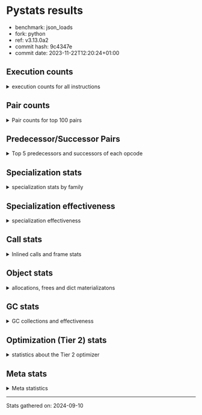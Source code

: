 
# Pystats results

- benchmark: json_loads
- fork: python
- ref: v3.13.0a2
- commit hash: 9c4347e
- commit date: 2023-11-22T12:20:24+01:00

## Execution counts

<details>
<summary> execution counts for all instructions </summary>

|Name | Count | Self | Cumulative | Miss ratio | 
|---|---:|---:|---:|---:|
| LOAD_FAST | 22,160,000 | 22.7% | 22.7% |  |
| POP_JUMP_IF_NOT_NONE | 7,372,800 | 7.5% | 30.2% |  |
| CALL | 6,171,200 | 6.3% | 36.6% |  |
| LOAD_FAST_LOAD_FAST | 4,915,200 | 5.0% | 41.6% |  |
| PUSH_NULL | 3,707,200 | 3.8% | 45.4% |  |
| RESUME_CHECK | 3,706,860 | 3.8% | 49.2% |  |
| RETURN_VALUE | 3,686,480 | 3.8% | 52.9% |  |
| LOAD_CONST | 3,686,480 | 3.8% | 56.7% |  |
| POP_JUMP_IF_FALSE | 3,686,480 | 3.8% | 60.5% |  |
| LOAD_GLOBAL_BUILTIN | 3,686,400 | 3.8% | 64.3% |  |
| LOAD_ATTR_METHOD_NO_DICT | 3,686,340 | 3.8% | 68.0% |  |
| STORE_FAST_STORE_FAST | 2,457,600 | 2.5% | 70.6% |  |
| CALL_METHOD_DESCRIPTOR_FAST | 2,457,560 | 2.5% | 73.1% |  |
| LOAD_ATTR_METHOD_WITH_VALUES | 2,457,560 | 2.5% | 75.6% |  |
| TO_BOOL_BOOL | 2,457,560 | 2.5% | 78.1% |  |
| UNPACK_SEQUENCE_TWO_TUPLE | 2,457,560 | 2.5% | 80.6% |  |
| LOAD_GLOBAL_MODULE | 2,457,300 | 2.5% | 83.1% |  |
| STORE_FAST | 1,311,120 | 1.3% | 84.5% |  |
| POP_TOP | 1,249,360 | 1.3% | 85.8% |  |
| TO_BOOL | 1,229,380 | 1.3% | 87.0% |  |
| NOP | 1,228,880 | 1.3% | 88.3% |  |
| COMPARE_OP_INT | 1,228,840 | 1.3% | 89.5% |  |
| BUILD_TUPLE | 1,228,800 | 1.3% | 90.8% |  |
| CALL_KW | 1,228,800 | 1.3% | 92.1% |  |
| POP_JUMP_IF_TRUE | 1,228,800 | 1.3% | 93.3% |  |
| CALL_ISINSTANCE | 1,228,780 | 1.3% | 94.6% |  |
| CALL_LEN | 1,228,780 | 1.3% | 95.8% |  |
| CALL_PY_WITH_DEFAULTS | 1,228,780 | 1.3% | 97.1% |  |
| LOAD_ATTR_INSTANCE_VALUE | 1,228,780 | 1.3% | 98.3% |  |
| LOAD_ATTR_MODULE | 1,228,520 | 1.3% | 99.6% |  |
| EXTENDED_ARG | 143,360 | 0.1% | 99.7% |  |
| JUMP_BACKWARD | 81,920 | 0.1% | 99.8% |  |
| FOR_ITER_TUPLE | 81,900 | 0.1% | 99.9% |  |
| GET_ITER | 20,560 | 0.0% | 99.9% |  |
| FOR_ITER_RANGE | 20,540 | 0.0% | 100.0% |  |
| INTERPRETER_EXIT | 20,480 | 0.0% | 100.0% |  |
| RETURN_CONST | 20,480 | 0.0% | 100.0% |  |
| LOAD_ATTR | 1,120 | 0.0% | 100.0% |  |
| LOAD_GLOBAL | 1,080 | 0.0% | 100.0% |  |
| LOAD_DEREF | 160 | 0.0% | 100.0% |  |
| RESUME | 100 | 0.0% | 100.0% |  |
| CALL_FUNCTION_EX | 80 | 0.0% | 100.0% |  |
| COMPARE_OP | 80 | 0.0% | 100.0% |  |
| COPY_FREE_VARS | 80 | 0.0% | 100.0% |  |
| FOR_ITER | 80 | 0.0% | 100.0% |  |
| UNPACK_SEQUENCE | 80 | 0.0% | 100.0% |  |
| BINARY_OP_SUBTRACT_FLOAT | 60 | 0.0% | 100.0% |  |
| CALL_BUILTIN_CLASS | 60 | 0.0% | 100.0% |  |
| BINARY_OP | 40 | 0.0% | 100.0% |  |


</details>

## Pair counts

<details>
<summary> Pair counts for top 100 pairs </summary>

|Pair | Count | Self | Cumulative | 
|---|---:|---:|---:|
| LOAD_FAST POP_JUMP_IF_NOT_NONE | 7,372,800 | 7.5% | 7.5% |
| POP_JUMP_IF_NOT_NONE LOAD_FAST | 7,372,800 | 7.5% | 15.1% |
| POP_JUMP_IF_FALSE LOAD_FAST | 3,686,400 | 3.8% | 18.9% |
| PUSH_NULL LOAD_FAST | 2,457,680 | 2.5% | 21.4% |
| LOAD_GLOBAL_BUILTIN LOAD_FAST | 2,457,620 | 2.5% | 23.9% |
| LOAD_CONST CALL | 2,457,600 | 2.5% | 26.4% |
| LOAD_FAST_LOAD_FAST CALL | 2,457,600 | 2.5% | 28.9% |
| TO_BOOL_BOOL POP_JUMP_IF_FALSE | 2,457,560 | 2.5% | 31.4% |
| UNPACK_SEQUENCE_TWO_TUPLE STORE_FAST_STORE_FAST | 2,457,560 | 2.5% | 34.0% |
| CALL LOAD_ATTR_METHOD_NO_DICT | 2,457,520 | 2.5% | 36.5% |
| LOAD_FAST LOAD_GLOBAL_BUILTIN | 2,457,520 | 2.5% | 39.0% |
| LOAD_ATTR_METHOD_NO_DICT CALL_METHOD_DESCRIPTOR_FAST | 2,457,520 | 2.5% | 41.5% |
| STORE_FAST LOAD_FAST | 1,249,600 | 1.3% | 42.8% |
| LOAD_FAST PUSH_NULL | 1,249,440 | 1.3% | 44.1% |
| RESUME_CHECK LOAD_FAST | 1,249,240 | 1.3% | 45.4% |
| LOAD_FAST CALL | 1,228,920 | 1.3% | 46.6% |
| LOAD_FAST RETURN_VALUE | 1,228,880 | 1.3% | 47.9% |
| LOAD_FAST LOAD_CONST | 1,228,880 | 1.3% | 49.1% |
| COMPARE_OP_INT POP_JUMP_IF_FALSE | 1,228,840 | 1.3% | 50.4% |
| NOP LOAD_FAST | 1,228,800 | 1.3% | 51.6% |
| PUSH_NULL LOAD_FAST_LOAD_FAST | 1,228,800 | 1.3% | 52.9% |
| RETURN_VALUE POP_TOP | 1,228,800 | 1.3% | 54.2% |
| RETURN_VALUE RETURN_VALUE | 1,228,800 | 1.3% | 55.4% |
| TO_BOOL POP_JUMP_IF_TRUE | 1,228,800 | 1.3% | 56.7% |
| BUILD_TUPLE RETURN_VALUE | 1,228,800 | 1.3% | 57.9% |
| LOAD_CONST CALL_KW | 1,228,800 | 1.3% | 59.2% |
| LOAD_FAST TO_BOOL | 1,228,800 | 1.3% | 60.4% |
| LOAD_FAST_LOAD_FAST PUSH_NULL | 1,228,800 | 1.3% | 61.7% |
| LOAD_FAST_LOAD_FAST BUILD_TUPLE | 1,228,800 | 1.3% | 63.0% |
| STORE_FAST_STORE_FAST LOAD_FAST | 1,228,800 | 1.3% | 64.2% |
| STORE_FAST_STORE_FAST LOAD_FAST_LOAD_FAST | 1,228,800 | 1.3% | 65.5% |
| CALL RESUME_CHECK | 1,228,780 | 1.3% | 66.7% |
| CALL_KW RESUME_CHECK | 1,228,780 | 1.3% | 68.0% |
| CALL_METHOD_DESCRIPTOR_FAST LOAD_CONST | 1,228,780 | 1.3% | 69.3% |
| CALL_METHOD_DESCRIPTOR_FAST STORE_FAST | 1,228,780 | 1.3% | 70.5% |
| CALL_PY_WITH_DEFAULTS RESUME_CHECK | 1,228,780 | 1.3% | 71.8% |
| LOAD_ATTR_INSTANCE_VALUE LOAD_FAST_LOAD_FAST | 1,228,780 | 1.3% | 73.0% |
| LOAD_ATTR_METHOD_NO_DICT LOAD_CONST | 1,228,780 | 1.3% | 74.3% |
| LOAD_ATTR_METHOD_WITH_VALUES LOAD_FAST | 1,228,780 | 1.3% | 75.5% |
| LOAD_ATTR_METHOD_WITH_VALUES LOAD_FAST_LOAD_FAST | 1,228,780 | 1.3% | 76.8% |
| RESUME_CHECK NOP | 1,228,780 | 1.3% | 78.1% |
| RETURN_VALUE UNPACK_SEQUENCE_TWO_TUPLE | 1,228,760 | 1.3% | 79.3% |
| CALL TO_BOOL_BOOL | 1,228,760 | 1.3% | 80.6% |
| CALL UNPACK_SEQUENCE_TWO_TUPLE | 1,228,760 | 1.3% | 81.8% |
| LOAD_FAST CALL_LEN | 1,228,760 | 1.3% | 83.1% |
| LOAD_FAST CALL_PY_WITH_DEFAULTS | 1,228,760 | 1.3% | 84.3% |
| LOAD_FAST LOAD_ATTR_INSTANCE_VALUE | 1,228,760 | 1.3% | 85.6% |
| LOAD_FAST LOAD_ATTR_METHOD_NO_DICT | 1,228,760 | 1.3% | 86.9% |
| LOAD_FAST LOAD_ATTR_METHOD_WITH_VALUES | 1,228,760 | 1.3% | 88.1% |
| POP_JUMP_IF_TRUE LOAD_GLOBAL_MODULE | 1,228,760 | 1.3% | 89.4% |
| CALL_ISINSTANCE TO_BOOL_BOOL | 1,228,760 | 1.3% | 90.6% |
| CALL_LEN COMPARE_OP_INT | 1,228,760 | 1.3% | 91.9% |
| LOAD_GLOBAL_BUILTIN CALL_ISINSTANCE | 1,228,760 | 1.3% | 93.2% |
| LOAD_GLOBAL_MODULE LOAD_ATTR_METHOD_WITH_VALUES | 1,228,760 | 1.3% | 94.4% |
| RESUME_CHECK LOAD_GLOBAL_BUILTIN | 1,228,760 | 1.3% | 95.7% |
| LOAD_ATTR_MODULE PUSH_NULL | 1,228,460 | 1.3% | 96.9% |
| LOAD_GLOBAL_MODULE LOAD_ATTR_MODULE | 1,228,080 | 1.3% | 98.2% |
| POP_TOP LOAD_GLOBAL_MODULE | 1,166,600 | 1.2% | 99.4% |
| EXTENDED_ARG FOR_ITER_TUPLE | 81,880 | 0.1% | 99.5% |
| POP_TOP EXTENDED_ARG | 61,440 | 0.1% | 99.5% |
| EXTENDED_ARG JUMP_BACKWARD | 61,440 | 0.1% | 99.6% |
| JUMP_BACKWARD EXTENDED_ARG | 61,440 | 0.1% | 99.7% |
| FOR_ITER_TUPLE STORE_FAST | 61,420 | 0.1% | 99.7% |
| STORE_FAST LOAD_GLOBAL_MODULE | 61,400 | 0.1% | 99.8% |
| PUSH_NULL CALL | 20,720 | 0.0% | 99.8% |
| CALL POP_TOP | 20,560 | 0.0% | 99.8% |
| LOAD_FAST GET_ITER | 20,560 | 0.0% | 99.8% |
| GET_ITER EXTENDED_ARG | 20,480 | 0.0% | 99.9% |
| POP_TOP JUMP_BACKWARD | 20,480 | 0.0% | 99.9% |
| RETURN_CONST INTERPRETER_EXIT | 20,480 | 0.0% | 99.9% |
| FOR_ITER_TUPLE RETURN_CONST | 20,480 | 0.0% | 99.9% |
| CACHE RESUME_CHECK | 20,460 | 0.0% | 99.9% |
| JUMP_BACKWARD FOR_ITER_RANGE | 20,460 | 0.0% | 100.0% |
| FOR_ITER_RANGE STORE_FAST | 20,460 | 0.0% | 100.0% |
| CALL CALL | 6,240 | 0.0% | 100.0% |
| POP_TOP LOAD_GLOBAL | 760 | 0.0% | 100.0% |
| TO_BOOL TO_BOOL | 500 | 0.0% | 100.0% |
| LOAD_GLOBAL LOAD_ATTR | 460 | 0.0% | 100.0% |
| LOAD_GLOBAL LOAD_GLOBAL_MODULE | 460 | 0.0% | 100.0% |
| LOAD_GLOBAL_MODULE LOAD_ATTR | 460 | 0.0% | 100.0% |
| LOAD_ATTR LOAD_ATTR_MODULE | 440 | 0.0% | 100.0% |
| LOAD_ATTR PUSH_NULL | 420 | 0.0% | 100.0% |
| CALL STORE_FAST | 120 | 0.0% | 100.0% |
| LOAD_FAST LOAD_ATTR | 120 | 0.0% | 100.0% |
| NOP LOAD_DEREF | 80 | 0.0% | 100.0% |
| POP_TOP NOP | 80 | 0.0% | 100.0% |
| CALL LOAD_ATTR | 80 | 0.0% | 100.0% |
| CALL LOAD_FAST | 80 | 0.0% | 100.0% |
| CALL_FUNCTION_EX COPY_FREE_VARS | 80 | 0.0% | 100.0% |
| LOAD_DEREF PUSH_NULL | 80 | 0.0% | 100.0% |
| LOAD_DEREF STORE_FAST | 80 | 0.0% | 100.0% |
| LOAD_FAST CALL_FUNCTION_EX | 80 | 0.0% | 100.0% |
| LOAD_FAST LOAD_GLOBAL | 80 | 0.0% | 100.0% |
| LOAD_GLOBAL LOAD_GLOBAL_BUILTIN | 80 | 0.0% | 100.0% |
| STORE_FAST LOAD_DEREF | 80 | 0.0% | 100.0% |
| FOR_ITER_RANGE LOAD_FAST | 80 | 0.0% | 100.0% |
| GET_ITER FOR_ITER_RANGE | 60 | 0.0% | 100.0% |
| CALL TO_BOOL | 60 | 0.0% | 100.0% |
| COPY_FREE_VARS RESUME_CHECK | 60 | 0.0% | 100.0% |
| LOAD_ATTR LOAD_ATTR_METHOD_NO_DICT | 60 | 0.0% | 100.0% |


</details>

## Predecessor/Successor Pairs

<details>
<summary> Top 5 predecessors and successors of each opcode </summary>

### CACHE

<details>
<summary> Successors and predecessors for CACHE </summary>

|Successors | Count | Percentage | 
|---|---:|---:|
| RESUME_CHECK | 20,460 | 99.9% |
| RESUME | 20 | 0.1% |


</details>

### GET_ITER

<details>
<summary> Successors and predecessors for GET_ITER </summary>

|Predecessors | Count | Percentage | 
|---|---:|---:|
| LOAD_FAST | 20,560 | 100.0% |

|Successors | Count | Percentage | 
|---|---:|---:|
| EXTENDED_ARG | 20,480 | 99.6% |
| FOR_ITER_RANGE | 60 | 0.3% |
| FOR_ITER | 20 | 0.1% |


</details>

### INTERPRETER_EXIT

<details>
<summary> Successors and predecessors for INTERPRETER_EXIT </summary>

|Predecessors | Count | Percentage | 
|---|---:|---:|
| RETURN_CONST | 20,480 | 100.0% |


</details>

### NOP

<details>
<summary> Successors and predecessors for NOP </summary>

|Predecessors | Count | Percentage | 
|---|---:|---:|
| RESUME_CHECK | 1,228,780 | 100.0% |
| POP_TOP | 80 | 0.0% |
| RESUME | 20 | 0.0% |

|Successors | Count | Percentage | 
|---|---:|---:|
| LOAD_FAST | 1,228,800 | 100.0% |
| LOAD_DEREF | 80 | 0.0% |


</details>

### POP_TOP

<details>
<summary> Successors and predecessors for POP_TOP </summary>

|Predecessors | Count | Percentage | 
|---|---:|---:|
| RETURN_VALUE | 1,228,800 | 98.4% |
| CALL | 20,560 | 1.6% |

|Successors | Count | Percentage | 
|---|---:|---:|
| LOAD_GLOBAL_MODULE | 1,166,600 | 93.4% |
| EXTENDED_ARG | 61,440 | 4.9% |
| JUMP_BACKWARD | 20,480 | 1.6% |
| LOAD_GLOBAL | 760 | 0.1% |
| NOP | 80 | 0.0% |


</details>

### PUSH_NULL

<details>
<summary> Successors and predecessors for PUSH_NULL </summary>

|Predecessors | Count | Percentage | 
|---|---:|---:|
| LOAD_FAST | 1,249,440 | 33.7% |
| LOAD_FAST_LOAD_FAST | 1,228,800 | 33.1% |
| LOAD_ATTR_MODULE | 1,228,460 | 33.1% |
| LOAD_ATTR | 420 | 0.0% |
| LOAD_DEREF | 80 | 0.0% |

|Successors | Count | Percentage | 
|---|---:|---:|
| LOAD_FAST | 2,457,680 | 66.3% |
| LOAD_FAST_LOAD_FAST | 1,228,800 | 33.1% |
| CALL | 20,720 | 0.6% |


</details>

### RETURN_VALUE

<details>
<summary> Successors and predecessors for RETURN_VALUE </summary>

|Predecessors | Count | Percentage | 
|---|---:|---:|
| LOAD_FAST | 1,228,880 | 33.3% |
| RETURN_VALUE | 1,228,800 | 33.3% |
| BUILD_TUPLE | 1,228,800 | 33.3% |

|Successors | Count | Percentage | 
|---|---:|---:|
| POP_TOP | 1,228,800 | 33.3% |
| RETURN_VALUE | 1,228,800 | 33.3% |
| UNPACK_SEQUENCE_TWO_TUPLE | 1,228,760 | 33.3% |
| LOAD_GLOBAL | 40 | 0.0% |
| UNPACK_SEQUENCE | 40 | 0.0% |


</details>

### TO_BOOL

<details>
<summary> Successors and predecessors for TO_BOOL </summary>

|Predecessors | Count | Percentage | 
|---|---:|---:|
| LOAD_FAST | 1,228,800 | 100.0% |
| TO_BOOL | 500 | 0.0% |
| CALL | 60 | 0.0% |
| CALL_ISINSTANCE | 20 | 0.0% |

|Successors | Count | Percentage | 
|---|---:|---:|
| POP_JUMP_IF_TRUE | 1,228,800 | 100.0% |
| TO_BOOL | 500 | 0.0% |
| POP_JUMP_IF_FALSE | 40 | 0.0% |
| TO_BOOL_BOOL | 40 | 0.0% |


</details>

### BINARY_OP

<details>
<summary> Successors and predecessors for BINARY_OP </summary>

|Predecessors | Count | Percentage | 
|---|---:|---:|
| LOAD_FAST | 40 | 100.0% |

|Successors | Count | Percentage | 
|---|---:|---:|
| STORE_FAST | 20 | 50.0% |
| BINARY_OP_SUBTRACT_FLOAT | 20 | 50.0% |


</details>

### BUILD_TUPLE

<details>
<summary> Successors and predecessors for BUILD_TUPLE </summary>

|Predecessors | Count | Percentage | 
|---|---:|---:|
| LOAD_FAST_LOAD_FAST | 1,228,800 | 100.0% |

|Successors | Count | Percentage | 
|---|---:|---:|
| RETURN_VALUE | 1,228,800 | 100.0% |


</details>

### CALL

<details>
<summary> Successors and predecessors for CALL </summary>

|Predecessors | Count | Percentage | 
|---|---:|---:|
| LOAD_CONST | 2,457,600 | 39.8% |
| LOAD_FAST_LOAD_FAST | 2,457,600 | 39.8% |
| LOAD_FAST | 1,228,920 | 19.9% |
| PUSH_NULL | 20,720 | 0.3% |
| CALL | 6,240 | 0.1% |

|Successors | Count | Percentage | 
|---|---:|---:|
| LOAD_ATTR_METHOD_NO_DICT | 2,457,520 | 39.8% |
| RESUME_CHECK | 1,228,780 | 19.9% |
| TO_BOOL_BOOL | 1,228,760 | 19.9% |
| UNPACK_SEQUENCE_TWO_TUPLE | 1,228,760 | 19.9% |
| POP_TOP | 20,560 | 0.3% |


</details>

### CALL_FUNCTION_EX

<details>
<summary> Successors and predecessors for CALL_FUNCTION_EX </summary>

|Predecessors | Count | Percentage | 
|---|---:|---:|
| LOAD_FAST | 80 | 100.0% |

|Successors | Count | Percentage | 
|---|---:|---:|
| COPY_FREE_VARS | 80 | 100.0% |


</details>

### CALL_KW

<details>
<summary> Successors and predecessors for CALL_KW </summary>

|Predecessors | Count | Percentage | 
|---|---:|---:|
| LOAD_CONST | 1,228,800 | 100.0% |

|Successors | Count | Percentage | 
|---|---:|---:|
| RESUME_CHECK | 1,228,780 | 100.0% |
| RESUME | 20 | 0.0% |


</details>

### COMPARE_OP

<details>
<summary> Successors and predecessors for COMPARE_OP </summary>

|Predecessors | Count | Percentage | 
|---|---:|---:|
| LOAD_CONST | 40 | 50.0% |
| CALL | 20 | 25.0% |
| CALL_LEN | 20 | 25.0% |

|Successors | Count | Percentage | 
|---|---:|---:|
| POP_JUMP_IF_FALSE | 40 | 50.0% |
| COMPARE_OP_INT | 40 | 50.0% |


</details>

### COPY_FREE_VARS

<details>
<summary> Successors and predecessors for COPY_FREE_VARS </summary>

|Predecessors | Count | Percentage | 
|---|---:|---:|
| CALL_FUNCTION_EX | 80 | 100.0% |

|Successors | Count | Percentage | 
|---|---:|---:|
| RESUME_CHECK | 60 | 75.0% |
| RESUME | 20 | 25.0% |


</details>

### EXTENDED_ARG

<details>
<summary> Successors and predecessors for EXTENDED_ARG </summary>

|Predecessors | Count | Percentage | 
|---|---:|---:|
| POP_TOP | 61,440 | 42.9% |
| JUMP_BACKWARD | 61,440 | 42.9% |
| GET_ITER | 20,480 | 14.3% |

|Successors | Count | Percentage | 
|---|---:|---:|
| FOR_ITER_TUPLE | 81,880 | 57.1% |
| JUMP_BACKWARD | 61,440 | 42.9% |
| FOR_ITER | 40 | 0.0% |


</details>

### FOR_ITER

<details>
<summary> Successors and predecessors for FOR_ITER </summary>

|Predecessors | Count | Percentage | 
|---|---:|---:|
| EXTENDED_ARG | 40 | 50.0% |
| GET_ITER | 20 | 25.0% |
| JUMP_BACKWARD | 20 | 25.0% |

|Successors | Count | Percentage | 
|---|---:|---:|
| STORE_FAST | 40 | 50.0% |
| FOR_ITER_RANGE | 20 | 25.0% |
| FOR_ITER_TUPLE | 20 | 25.0% |


</details>

### JUMP_BACKWARD

<details>
<summary> Successors and predecessors for JUMP_BACKWARD </summary>

|Predecessors | Count | Percentage | 
|---|---:|---:|
| EXTENDED_ARG | 61,440 | 75.0% |
| POP_TOP | 20,480 | 25.0% |

|Successors | Count | Percentage | 
|---|---:|---:|
| EXTENDED_ARG | 61,440 | 75.0% |
| FOR_ITER_RANGE | 20,460 | 25.0% |
| FOR_ITER | 20 | 0.0% |


</details>

### LOAD_ATTR

<details>
<summary> Successors and predecessors for LOAD_ATTR </summary>

|Predecessors | Count | Percentage | 
|---|---:|---:|
| LOAD_GLOBAL | 460 | 41.1% |
| LOAD_GLOBAL_MODULE | 460 | 41.1% |
| LOAD_FAST | 120 | 10.7% |
| CALL | 80 | 7.1% |

|Successors | Count | Percentage | 
|---|---:|---:|
| LOAD_ATTR_MODULE | 440 | 39.3% |
| PUSH_NULL | 420 | 37.5% |
| LOAD_ATTR_METHOD_NO_DICT | 60 | 5.4% |
| CALL | 40 | 3.6% |
| LOAD_FAST_LOAD_FAST | 40 | 3.6% |


</details>

### LOAD_CONST

<details>
<summary> Successors and predecessors for LOAD_CONST </summary>

|Predecessors | Count | Percentage | 
|---|---:|---:|
| LOAD_FAST | 1,228,880 | 33.3% |
| CALL_METHOD_DESCRIPTOR_FAST | 1,228,780 | 33.3% |
| LOAD_ATTR_METHOD_NO_DICT | 1,228,780 | 33.3% |
| CALL | 20 | 0.0% |
| LOAD_ATTR | 20 | 0.0% |

|Successors | Count | Percentage | 
|---|---:|---:|
| CALL | 2,457,600 | 66.7% |
| CALL_KW | 1,228,800 | 33.3% |
| COMPARE_OP | 40 | 0.0% |
| COMPARE_OP_INT | 40 | 0.0% |


</details>

### LOAD_DEREF

<details>
<summary> Successors and predecessors for LOAD_DEREF </summary>

|Predecessors | Count | Percentage | 
|---|---:|---:|
| NOP | 80 | 50.0% |
| STORE_FAST | 80 | 50.0% |

|Successors | Count | Percentage | 
|---|---:|---:|
| PUSH_NULL | 80 | 50.0% |
| STORE_FAST | 80 | 50.0% |


</details>

### LOAD_FAST

<details>
<summary> Successors and predecessors for LOAD_FAST </summary>

|Predecessors | Count | Percentage | 
|---|---:|---:|
| POP_JUMP_IF_NOT_NONE | 7,372,800 | 33.3% |
| POP_JUMP_IF_FALSE | 3,686,400 | 16.6% |
| PUSH_NULL | 2,457,680 | 11.1% |
| LOAD_GLOBAL_BUILTIN | 2,457,620 | 11.1% |
| STORE_FAST | 1,249,600 | 5.6% |

|Successors | Count | Percentage | 
|---|---:|---:|
| POP_JUMP_IF_NOT_NONE | 7,372,800 | 33.3% |
| LOAD_GLOBAL_BUILTIN | 2,457,520 | 11.1% |
| PUSH_NULL | 1,249,440 | 5.6% |
| CALL | 1,228,920 | 5.5% |
| RETURN_VALUE | 1,228,880 | 5.5% |


</details>

### LOAD_FAST_LOAD_FAST

<details>
<summary> Successors and predecessors for LOAD_FAST_LOAD_FAST </summary>

|Predecessors | Count | Percentage | 
|---|---:|---:|
| PUSH_NULL | 1,228,800 | 25.0% |
| STORE_FAST_STORE_FAST | 1,228,800 | 25.0% |
| LOAD_ATTR_INSTANCE_VALUE | 1,228,780 | 25.0% |
| LOAD_ATTR_METHOD_WITH_VALUES | 1,228,780 | 25.0% |
| LOAD_ATTR | 40 | 0.0% |

|Successors | Count | Percentage | 
|---|---:|---:|
| CALL | 2,457,600 | 50.0% |
| PUSH_NULL | 1,228,800 | 25.0% |
| BUILD_TUPLE | 1,228,800 | 25.0% |


</details>

### LOAD_GLOBAL

<details>
<summary> Successors and predecessors for LOAD_GLOBAL </summary>

|Predecessors | Count | Percentage | 
|---|---:|---:|
| POP_TOP | 760 | 70.4% |
| LOAD_FAST | 80 | 7.4% |
| RETURN_VALUE | 40 | 3.7% |
| POP_JUMP_IF_FALSE | 40 | 3.7% |
| POP_JUMP_IF_TRUE | 40 | 3.7% |

|Successors | Count | Percentage | 
|---|---:|---:|
| LOAD_ATTR | 460 | 42.6% |
| LOAD_GLOBAL_MODULE | 460 | 42.6% |
| LOAD_GLOBAL_BUILTIN | 80 | 7.4% |
| LOAD_FAST | 60 | 5.6% |
| CALL | 20 | 1.9% |


</details>

### POP_JUMP_IF_FALSE

<details>
<summary> Successors and predecessors for POP_JUMP_IF_FALSE </summary>

|Predecessors | Count | Percentage | 
|---|---:|---:|
| TO_BOOL_BOOL | 2,457,560 | 66.7% |
| COMPARE_OP_INT | 1,228,840 | 33.3% |
| TO_BOOL | 40 | 0.0% |
| COMPARE_OP | 40 | 0.0% |

|Successors | Count | Percentage | 
|---|---:|---:|
| LOAD_FAST | 3,686,400 | 100.0% |
| LOAD_GLOBAL | 40 | 0.0% |
| LOAD_GLOBAL_BUILTIN | 40 | 0.0% |


</details>

### POP_JUMP_IF_NOT_NONE

<details>
<summary> Successors and predecessors for POP_JUMP_IF_NOT_NONE </summary>

|Predecessors | Count | Percentage | 
|---|---:|---:|
| LOAD_FAST | 7,372,800 | 100.0% |

|Successors | Count | Percentage | 
|---|---:|---:|
| LOAD_FAST | 7,372,800 | 100.0% |


</details>

### POP_JUMP_IF_TRUE

<details>
<summary> Successors and predecessors for POP_JUMP_IF_TRUE </summary>

|Predecessors | Count | Percentage | 
|---|---:|---:|
| TO_BOOL | 1,228,800 | 100.0% |

|Successors | Count | Percentage | 
|---|---:|---:|
| LOAD_GLOBAL_MODULE | 1,228,760 | 100.0% |
| LOAD_GLOBAL | 40 | 0.0% |


</details>

### RETURN_CONST

<details>
<summary> Successors and predecessors for RETURN_CONST </summary>

|Predecessors | Count | Percentage | 
|---|---:|---:|
| FOR_ITER_TUPLE | 20,480 | 100.0% |

|Successors | Count | Percentage | 
|---|---:|---:|
| INTERPRETER_EXIT | 20,480 | 100.0% |


</details>

### STORE_FAST

<details>
<summary> Successors and predecessors for STORE_FAST </summary>

|Predecessors | Count | Percentage | 
|---|---:|---:|
| CALL_METHOD_DESCRIPTOR_FAST | 1,228,780 | 93.7% |
| FOR_ITER_TUPLE | 61,420 | 4.7% |
| FOR_ITER_RANGE | 20,460 | 1.6% |
| CALL | 120 | 0.0% |
| LOAD_DEREF | 80 | 0.0% |

|Successors | Count | Percentage | 
|---|---:|---:|
| LOAD_FAST | 1,249,600 | 95.3% |
| LOAD_GLOBAL_MODULE | 61,400 | 4.7% |
| LOAD_DEREF | 80 | 0.0% |
| LOAD_GLOBAL | 40 | 0.0% |


</details>

### STORE_FAST_STORE_FAST

<details>
<summary> Successors and predecessors for STORE_FAST_STORE_FAST </summary>

|Predecessors | Count | Percentage | 
|---|---:|---:|
| UNPACK_SEQUENCE_TWO_TUPLE | 2,457,560 | 100.0% |
| UNPACK_SEQUENCE | 40 | 0.0% |

|Successors | Count | Percentage | 
|---|---:|---:|
| LOAD_FAST | 1,228,800 | 50.0% |
| LOAD_FAST_LOAD_FAST | 1,228,800 | 50.0% |


</details>

### UNPACK_SEQUENCE

<details>
<summary> Successors and predecessors for UNPACK_SEQUENCE </summary>

|Predecessors | Count | Percentage | 
|---|---:|---:|
| RETURN_VALUE | 40 | 50.0% |
| CALL | 40 | 50.0% |

|Successors | Count | Percentage | 
|---|---:|---:|
| STORE_FAST_STORE_FAST | 40 | 50.0% |
| UNPACK_SEQUENCE_TWO_TUPLE | 40 | 50.0% |


</details>

### RESUME

<details>
<summary> Successors and predecessors for RESUME </summary>

|Predecessors | Count | Percentage | 
|---|---:|---:|
| CALL | 40 | 40.0% |
| CACHE | 20 | 20.0% |
| CALL_KW | 20 | 20.0% |
| COPY_FREE_VARS | 20 | 20.0% |

|Successors | Count | Percentage | 
|---|---:|---:|
| LOAD_FAST | 40 | 40.0% |
| LOAD_GLOBAL | 40 | 40.0% |
| NOP | 20 | 20.0% |


</details>

### BINARY_OP_SUBTRACT_FLOAT

<details>
<summary> Successors and predecessors for BINARY_OP_SUBTRACT_FLOAT </summary>

|Predecessors | Count | Percentage | 
|---|---:|---:|
| LOAD_FAST | 40 | 66.7% |
| BINARY_OP | 20 | 33.3% |

|Successors | Count | Percentage | 
|---|---:|---:|
| STORE_FAST | 60 | 100.0% |


</details>

### CALL_BUILTIN_CLASS

<details>
<summary> Successors and predecessors for CALL_BUILTIN_CLASS </summary>

|Predecessors | Count | Percentage | 
|---|---:|---:|
| LOAD_FAST | 40 | 66.7% |
| CALL | 20 | 33.3% |

|Successors | Count | Percentage | 
|---|---:|---:|
| STORE_FAST | 60 | 100.0% |


</details>

### CALL_ISINSTANCE

<details>
<summary> Successors and predecessors for CALL_ISINSTANCE </summary>

|Predecessors | Count | Percentage | 
|---|---:|---:|
| LOAD_GLOBAL_BUILTIN | 1,228,760 | 100.0% |
| CALL | 20 | 0.0% |

|Successors | Count | Percentage | 
|---|---:|---:|
| TO_BOOL_BOOL | 1,228,760 | 100.0% |
| TO_BOOL | 20 | 0.0% |


</details>

### CALL_LEN

<details>
<summary> Successors and predecessors for CALL_LEN </summary>

|Predecessors | Count | Percentage | 
|---|---:|---:|
| LOAD_FAST | 1,228,760 | 100.0% |
| CALL | 20 | 0.0% |

|Successors | Count | Percentage | 
|---|---:|---:|
| COMPARE_OP_INT | 1,228,760 | 100.0% |
| COMPARE_OP | 20 | 0.0% |


</details>

### CALL_METHOD_DESCRIPTOR_FAST

<details>
<summary> Successors and predecessors for CALL_METHOD_DESCRIPTOR_FAST </summary>

|Predecessors | Count | Percentage | 
|---|---:|---:|
| LOAD_ATTR_METHOD_NO_DICT | 2,457,520 | 100.0% |
| CALL | 40 | 0.0% |

|Successors | Count | Percentage | 
|---|---:|---:|
| LOAD_CONST | 1,228,780 | 50.0% |
| STORE_FAST | 1,228,780 | 50.0% |


</details>

### CALL_PY_WITH_DEFAULTS

<details>
<summary> Successors and predecessors for CALL_PY_WITH_DEFAULTS </summary>

|Predecessors | Count | Percentage | 
|---|---:|---:|
| LOAD_FAST | 1,228,760 | 100.0% |
| CALL | 20 | 0.0% |

|Successors | Count | Percentage | 
|---|---:|---:|
| RESUME_CHECK | 1,228,780 | 100.0% |


</details>

### COMPARE_OP_INT

<details>
<summary> Successors and predecessors for COMPARE_OP_INT </summary>

|Predecessors | Count | Percentage | 
|---|---:|---:|
| CALL_LEN | 1,228,760 | 100.0% |
| COMPARE_OP | 40 | 0.0% |
| LOAD_CONST | 40 | 0.0% |

|Successors | Count | Percentage | 
|---|---:|---:|
| POP_JUMP_IF_FALSE | 1,228,840 | 100.0% |


</details>

### FOR_ITER_RANGE

<details>
<summary> Successors and predecessors for FOR_ITER_RANGE </summary>

|Predecessors | Count | Percentage | 
|---|---:|---:|
| JUMP_BACKWARD | 20,460 | 99.6% |
| GET_ITER | 60 | 0.3% |
| FOR_ITER | 20 | 0.1% |

|Successors | Count | Percentage | 
|---|---:|---:|
| STORE_FAST | 20,460 | 99.6% |
| LOAD_FAST | 80 | 0.4% |


</details>

### FOR_ITER_TUPLE

<details>
<summary> Successors and predecessors for FOR_ITER_TUPLE </summary>

|Predecessors | Count | Percentage | 
|---|---:|---:|
| EXTENDED_ARG | 81,880 | 100.0% |
| FOR_ITER | 20 | 0.0% |

|Successors | Count | Percentage | 
|---|---:|---:|
| STORE_FAST | 61,420 | 75.0% |
| RETURN_CONST | 20,480 | 25.0% |


</details>

### LOAD_ATTR_INSTANCE_VALUE

<details>
<summary> Successors and predecessors for LOAD_ATTR_INSTANCE_VALUE </summary>

|Predecessors | Count | Percentage | 
|---|---:|---:|
| LOAD_FAST | 1,228,760 | 100.0% |
| LOAD_ATTR | 20 | 0.0% |

|Successors | Count | Percentage | 
|---|---:|---:|
| LOAD_FAST_LOAD_FAST | 1,228,780 | 100.0% |


</details>

### LOAD_ATTR_METHOD_NO_DICT

<details>
<summary> Successors and predecessors for LOAD_ATTR_METHOD_NO_DICT </summary>

|Predecessors | Count | Percentage | 
|---|---:|---:|
| CALL | 2,457,520 | 66.7% |
| LOAD_FAST | 1,228,760 | 33.3% |
| LOAD_ATTR | 60 | 0.0% |

|Successors | Count | Percentage | 
|---|---:|---:|
| CALL_METHOD_DESCRIPTOR_FAST | 2,457,520 | 66.7% |
| LOAD_CONST | 1,228,780 | 33.3% |
| CALL | 40 | 0.0% |


</details>

### LOAD_ATTR_METHOD_WITH_VALUES

<details>
<summary> Successors and predecessors for LOAD_ATTR_METHOD_WITH_VALUES </summary>

|Predecessors | Count | Percentage | 
|---|---:|---:|
| LOAD_FAST | 1,228,760 | 50.0% |
| LOAD_GLOBAL_MODULE | 1,228,760 | 50.0% |
| LOAD_ATTR | 40 | 0.0% |

|Successors | Count | Percentage | 
|---|---:|---:|
| LOAD_FAST | 1,228,780 | 50.0% |
| LOAD_FAST_LOAD_FAST | 1,228,780 | 50.0% |


</details>

### LOAD_ATTR_MODULE

<details>
<summary> Successors and predecessors for LOAD_ATTR_MODULE </summary>

|Predecessors | Count | Percentage | 
|---|---:|---:|
| LOAD_GLOBAL_MODULE | 1,228,080 | 100.0% |
| LOAD_ATTR | 440 | 0.0% |

|Successors | Count | Percentage | 
|---|---:|---:|
| PUSH_NULL | 1,228,460 | 100.0% |
| STORE_FAST | 60 | 0.0% |


</details>

### LOAD_GLOBAL_BUILTIN

<details>
<summary> Successors and predecessors for LOAD_GLOBAL_BUILTIN </summary>

|Predecessors | Count | Percentage | 
|---|---:|---:|
| LOAD_FAST | 2,457,520 | 66.7% |
| RESUME_CHECK | 1,228,760 | 33.3% |
| LOAD_GLOBAL | 80 | 0.0% |
| POP_JUMP_IF_FALSE | 40 | 0.0% |

|Successors | Count | Percentage | 
|---|---:|---:|
| LOAD_FAST | 2,457,620 | 66.7% |
| CALL_ISINSTANCE | 1,228,760 | 33.3% |
| CALL | 20 | 0.0% |


</details>

### LOAD_GLOBAL_MODULE

<details>
<summary> Successors and predecessors for LOAD_GLOBAL_MODULE </summary>

|Predecessors | Count | Percentage | 
|---|---:|---:|
| POP_JUMP_IF_TRUE | 1,228,760 | 50.0% |
| POP_TOP | 1,166,600 | 47.5% |
| STORE_FAST | 61,400 | 2.5% |
| LOAD_GLOBAL | 460 | 0.0% |
| RETURN_VALUE | 40 | 0.0% |

|Successors | Count | Percentage | 
|---|---:|---:|
| LOAD_ATTR_METHOD_WITH_VALUES | 1,228,760 | 50.0% |
| LOAD_ATTR_MODULE | 1,228,080 | 50.0% |
| LOAD_ATTR | 460 | 0.0% |


</details>

### RESUME_CHECK

<details>
<summary> Successors and predecessors for RESUME_CHECK </summary>

|Predecessors | Count | Percentage | 
|---|---:|---:|
| CALL | 1,228,780 | 33.1% |
| CALL_KW | 1,228,780 | 33.1% |
| CALL_PY_WITH_DEFAULTS | 1,228,780 | 33.1% |
| CACHE | 20,460 | 0.6% |
| COPY_FREE_VARS | 60 | 0.0% |

|Successors | Count | Percentage | 
|---|---:|---:|
| LOAD_FAST | 1,249,240 | 33.7% |
| NOP | 1,228,780 | 33.1% |
| LOAD_GLOBAL_BUILTIN | 1,228,760 | 33.1% |
| LOAD_GLOBAL | 40 | 0.0% |
| LOAD_GLOBAL_MODULE | 40 | 0.0% |


</details>

### TO_BOOL_BOOL

<details>
<summary> Successors and predecessors for TO_BOOL_BOOL </summary>

|Predecessors | Count | Percentage | 
|---|---:|---:|
| CALL | 1,228,760 | 50.0% |
| CALL_ISINSTANCE | 1,228,760 | 50.0% |
| TO_BOOL | 40 | 0.0% |

|Successors | Count | Percentage | 
|---|---:|---:|
| POP_JUMP_IF_FALSE | 2,457,560 | 100.0% |


</details>

### UNPACK_SEQUENCE_TWO_TUPLE

<details>
<summary> Successors and predecessors for UNPACK_SEQUENCE_TWO_TUPLE </summary>

|Predecessors | Count | Percentage | 
|---|---:|---:|
| RETURN_VALUE | 1,228,760 | 50.0% |
| CALL | 1,228,760 | 50.0% |
| UNPACK_SEQUENCE | 40 | 0.0% |

|Successors | Count | Percentage | 
|---|---:|---:|
| STORE_FAST_STORE_FAST | 2,457,560 | 100.0% |


</details>


</details>

## Specialization stats

<details>
<summary> specialization stats by family </summary>

### BINARY_OP

<details>
<summary> specialization stats for BINARY_OP family </summary>

|Kind | Count | Ratio | 
|---|---:|---:|
|     deferred | 20 | 20.0% |
|          hit | 60 | 60.0% |

| | Count | Ratio | 
|---|---:|---:|
| Success | 20 | 100.0% |
| Failure | 0 | 0.0% |


</details>

### CALL

<details>
<summary> specialization stats for CALL family </summary>

|Kind | Count | Ratio | 
|---|---:|---:|
|     deferred | 6,164,840 | 50.1% |
|          hit | 6,143,960 | 49.9% |

| | Count | Ratio | 
|---|---:|---:|
| Success | 120 | 1.9% |
| Failure | 6,240 | 98.1% |

|Failure kind | Count | Ratio | 
|---|---:|---:|
| code complex parameters | 4,000 | 64.1% |
| cmethod | 1,000 | 16.0% |
| other | 680 | 10.9% |
| meth descr varargs | 500 | 8.0% |
| cfunc noargs | 60 | 1.0% |


</details>

### COMPARE_OP

<details>
<summary> specialization stats for COMPARE_OP family </summary>

|Kind | Count | Ratio | 
|---|---:|---:|
|     deferred | 40 | 0.0% |
|          hit | 1,228,840 | 100.0% |

| | Count | Ratio | 
|---|---:|---:|
| Success | 40 | 100.0% |
| Failure | 0 | 0.0% |


</details>

### FOR_ITER

<details>
<summary> specialization stats for FOR_ITER family </summary>

|Kind | Count | Ratio | 
|---|---:|---:|
|     deferred | 40 | 0.0% |
|          hit | 102,440 | 99.9% |

| | Count | Ratio | 
|---|---:|---:|
| Success | 40 | 100.0% |
| Failure | 0 | 0.0% |


</details>

### LOAD_ATTR

<details>
<summary> specialization stats for LOAD_ATTR family </summary>

|Kind | Count | Ratio | 
|---|---:|---:|
|     deferred | 560 | 0.0% |
|          hit | 8,601,200 | 100.0% |

| | Count | Ratio | 
|---|---:|---:|
| Success | 560 | 100.0% |
| Failure | 0 | 0.0% |


</details>

### LOAD_GLOBAL

<details>
<summary> specialization stats for LOAD_GLOBAL family </summary>

|Kind | Count | Ratio | 
|---|---:|---:|
|     deferred | 540 | 0.0% |
|          hit | 6,143,700 | 100.0% |

| | Count | Ratio | 
|---|---:|---:|
| Success | 540 | 100.0% |
| Failure | 0 | 0.0% |


</details>

### POP_JUMP_IF_FALSE

<details>
<summary> specialization stats for POP_JUMP_IF_FALSE family </summary>


</details>

### POP_JUMP_IF_NOT_NONE

<details>
<summary> specialization stats for POP_JUMP_IF_NOT_NONE family </summary>


</details>

### POP_JUMP_IF_TRUE

<details>
<summary> specialization stats for POP_JUMP_IF_TRUE family </summary>


</details>

### TO_BOOL

<details>
<summary> specialization stats for TO_BOOL family </summary>

|Kind | Count | Ratio | 
|---|---:|---:|
|     deferred | 1,228,840 | 33.3% |
|          hit | 2,457,560 | 66.7% |

| | Count | Ratio | 
|---|---:|---:|
| Success | 40 | 7.4% |
| Failure | 500 | 92.6% |

|Failure kind | Count | Ratio | 
|---|---:|---:|
| dict | 500 | 100.0% |


</details>

### UNPACK_SEQUENCE

<details>
<summary> specialization stats for UNPACK_SEQUENCE family </summary>

|Kind | Count | Ratio | 
|---|---:|---:|
|     deferred | 40 | 0.0% |
|          hit | 2,457,560 | 100.0% |

| | Count | Ratio | 
|---|---:|---:|
| Success | 40 | 100.0% |
| Failure | 0 | 0.0% |


</details>


</details>

## Specialization effectiveness

<details>
<summary> specialization effectiveness </summary>

|Instructions | Count | Ratio | 
|---|---:|---:|
| Basic | 47,147,140 | 48.3% |
| Not specialized | 19,691,140 | 20.2% |
| Specialized hits | 30,842,180 | 31.6% |
| Specialized misses | 0 | 0.0% |

### Deferred by instruction

<details>
<summary> deferred by instruction </summary>

|Name | Count | Ratio | 
|---|---:|---:|
| CALL | 6,164,840 | 83.4% |
| TO_BOOL | 1,228,840 | 16.6% |
| LOAD_ATTR | 560 | 0.0% |
| LOAD_GLOBAL | 540 | 0.0% |
| COMPARE_OP | 40 | 0.0% |
| FOR_ITER | 40 | 0.0% |
| UNPACK_SEQUENCE | 40 | 0.0% |
| BINARY_OP | 20 | 0.0% |
| BINARY_SLICE | 0 | 0.0% |
| STORE_SLICE | 0 | 0.0% |


</details>

### Misses by instruction

<details>
<summary> misses by instruction </summary>


</details>


</details>

## Call stats

<details>
<summary> Inlined calls and frame stats </summary>

| | Count | Ratio | 
|---|---:|---:|
| Calls to PyEval_EvalDefault | 20,480 | 0.6% |
| Calls to Python functions inlined | 3,686,480 | 99.4% |
| Calls via PyEval_EvalFrame (total) | 20,480 | 0.6% |
| Calls via PyEval_EvalFrame (vector) | 20,480 | 0.6% |
| Calls via PyEval_EvalFrame (generator) | 0 | 0.0% |
| Calls via PyEval_EvalFrame (legacy) | 0 | 0.0% |
| Calls via PyEval_EvalFrame (function vectorcall) | 20,480 | 0.6% |
| Calls via PyEval_EvalFrame (build class) | 0 | 0.0% |
| Calls via PyEval_EvalFrame (slot) | 0 | 0.0% |
| Calls via PyEval_EvalFrame (function ex) | 80 | 0.0% |
| Calls via PyEval_EvalFrame (api) | 0 | 0.0% |
| Calls via PyEval_EvalFrame (method) | 0 | 0.0% |
| Frame objects created | 0 | 0.0% |
| Frames pushed | 1,228,780 | 33.1% |


</details>

## Object stats

<details>
<summary> allocations, frees and dict materializatons </summary>

| | Count | Ratio | 
|---|---:|---:|
| Allocations from freelist | 13,107,360 | 8.5% |
| Frees to freelist | 13,107,300 |  |
| Allocations | 141,332,700 | 91.5% |
| Allocations to 512 bytes | 138,875,100 | 89.9% |
| Allocations to 4 kbytes | 2,457,600 | 1.6% |
| Allocations over 4 kbytes | 0 | 0.0% |
| Frees | 145,428,683 |  |
| New values | 0 |  |
| Interpreter increfs | 47,268,380 | 17.3% |
| Interpreter decrefs | 53,044,700 | 12.8% |
| Increfs | 226,120,894 | 82.7% |
| Decrefs | 362,496,557 | 87.2% |
| Materialize dict (on request) | 0 |  |
| Materialize dict (new key) | 0 |  |
| Materialize dict (too big) | 0 |  |
| Materialize dict (str subclass) | 0 |  |
| Dematerialize dict | 0 |  |
| Method cache hits | 578 |  |
| Method cache misses | 102 |  |
| Method cache collisions | 84 |  |
| Method cache dunder hits | 0 |  |
| Method cache dunder misses | 0 |  |


</details>

## GC stats

<details>
<summary> GC collections and effectiveness </summary>

|Generation | Collections | Objects collected | Object visits | 
|---:|---:|---:|---:|
| 0 | 0 | 0 | 0 |
| 1 | 0 | 0 | 0 |
| 2 | 0 | 0 | 0 |


</details>

## Optimization (Tier 2) stats

<details>
<summary> statistics about the Tier 2 optimizer </summary>

| | Count | Ratio | 
|---|---:|---:|
| Optimization attempts | 0 |  |
| Traces created | 0 |  |
| Trace stack overflow | 0 |  |
| Trace stack underflow | 0 |  |
| Trace too long | 0 |  |
| Trace too short | 0 |  |
| Inner loop found | 0 |  |
| Recursive call | 0 |  |
| Traces executed | 0 |  |
| Uops executed | 0 |  |

### Trace length histogram

<details>
<summary> trace length histogram </summary>

|Range | Count | Ratio | 
|---|---:|---:|
| <= 1 | 0 |  |


</details>

### Optimized trace length histogram

<details>
<summary> optimized trace length histogram </summary>

|Range | Count | Ratio | 
|---|---:|---:|
| <= 1 | 0 |  |


</details>

### Trace run length histogram

<details>
<summary> trace run length histogram </summary>

|Range | Count | Ratio | 
|---|---:|---:|
| <= 1 | 0 |  |


</details>

### Uop execution stats

<details>
<summary> uop execution stats </summary>


</details>

### Unsupported opcodes

<details>
<summary> unsupported opcodes </summary>


</details>


</details>

## Meta stats

<details>
<summary> Meta statistics </summary>

| | Count | 
|---|---:|
| Number of data files | 20 |


</details>

---
Stats gathered on: 2024-09-10
